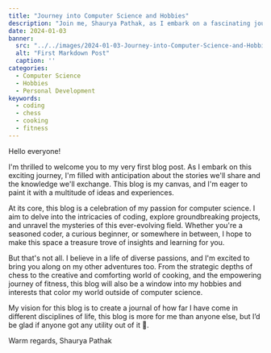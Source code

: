 ```yaml
---
title: "Journey into Computer Science and Hobbies"
description: "Join me, Shaurya Pathak, as I embark on a fascinating journey exploring the realms of computer science and my diverse hobbies. From coding intricacies to the strategic game of chess, the art of cooking, and the empowering world of fitness, this blog is a tapestry of my passions."
date: 2024-01-03
banner:
  src: "../../images/2024-01-03-Journey-into-Computer-Science-and-Hobbies-banner-image.png"
  alt: "First Markdown Post"
  caption: ''
categories: 
  - Computer Science
  - Hobbies
  - Personal Development
keywords: 
  - coding
  - chess
  - cooking
  - fitness
---
```


Hello everyone!

I'm thrilled to welcome you to my very first blog post. As I embark on this exciting journey, I'm filled with anticipation about the stories we'll share and the knowledge we'll exchange. This blog is my canvas, and I'm eager to paint it with a multitude of ideas and experiences.

At its core, this blog is a celebration of my passion for computer science. I aim to delve into the intricacies of coding, explore groundbreaking projects, and unravel the mysteries of this ever-evolving field. Whether you're a seasoned coder, a curious beginner, or somewhere in between, I hope to make this space a treasure trove of insights and learning for you.

But that's not all. I believe in a life of diverse passions, and I'm excited to bring you along on my other adventures too. From the strategic depths of chess to the creative and comforting world of cooking, and the empowering journey of fitness, this blog will also be a window into my hobbies and interests that color my world outside of computer science.

My vision for this blog is to create a journal of how far I have come in different disciplines of life, this blog is more for me than anyone else, but I’d be glad if anyone got any utility out of it 🙂.

Warm regards,
Shaurya Pathak

